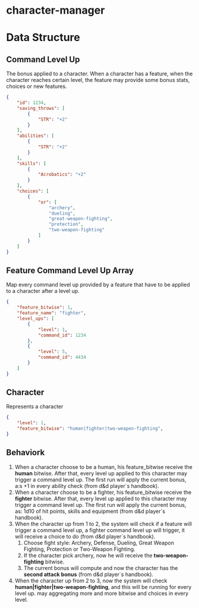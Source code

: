 # character-manager

# Data Structure

## Command Level Up
The bonus applied to a character. When a character has a feature, when the character reaches certain level, the feature may provide some bonus stats, 
choices or new features.

```json
{
    "id": 1234,
    "saving_throws": [
        {
            "STR": "+2"
        }
    ],
    "abilities": [
        {
            "STR": "+2"
        }
    ],
    "skills": [
        {
            "Acrobatics": "+2"
        }
    ],
    "choices": [
        {
            "or": [
                "archery",
                "dueling",
                "great-weapon-fighting",
                "protection",
                "two-weapon-fighting"
            ]
        }
    ]
}
```

## Feature Command Level Up Array
Map every command level up provided by a feature that have to be applied to a character after a level up.

```json
{
    "feature_bitwise": 1,
    "feature_name": "fighter",
    "level_ups": [
        {
            "level": 1,
            "command_id": 1234
        },
        { 
            "level": 5,
            "command_id": 4434 
        }
    ]
}
```

## Character
Represents a character

```json
{
    "level": 1,
    "feature_bitwise": "human|fighter|two-weapon-fighting",
}
```

## Behaviork

1. When a character choose to be a human, his feature_bitwise receive the **human** bitwise. After that, every level up applied to this
character may trigger a command level up. The first run will apply the current bonus, a:s +1 in every ability check (from d&d player`s handbook).
2. When a character choose to be a fighter, his feature_bitwise receive the **fighter** bitwise. After that, every level up applied to this
character may trigger a command level up. The first run will apply the current bonus, as: 1d10 of hit points, skills and equipment (from d&d player`s handbook).
3. When the character up from 1 to 2, the system will check if a feature will trigger a command level up, a fighter command level up will trigger,
it will receive a choice to do (from d&d player`s handbook).
    1. Choose fight style: Archery, Defense, Dueling, Great Weapon Fighting, Protection or Two-Weapon Fighting. 
    2. If the character pick archery, now he will receive the **two-weapon-fighting** bitwise.
    3. The current bonus will compute and now the character has the **second attack bonus** (from d&d player`s handbook).
4. When the character up from 2 to 3, now the system will check **human|fighter|two-weapon-fighting**, and this will be running for every level up.
may aggregating more and more bitwise and choices in every level.


